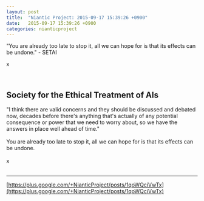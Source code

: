 ```yaml
---
layout: post
title:  "Niantic Project: 2015-09-17 15:39:26 +0900"
date:   2015-09-17 15:39:26 +0900
categories: nianticproject
---
```

"You are already too late to stop it, all we can hope for is that its effects can be undone." - SETAI

x<div class="shared"><br /><h2>Society for the Ethical Treatment of AIs</h2>"I think there are valid concerns and they should be discussed and debated now, decades before there's anything that's actually of any potential consequence or power that we need to worry about, so we have the answers in place well ahead of time."<br /><br />You are already too late to stop it, all we can hope for is that its effects can be undone.<br /><br />x<br /><br /></div>
- - -
[https://plus.google.com/+NianticProject/posts/1qoWQciVwTx](https://plus.google.com/+NianticProject/posts/1qoWQciVwTx)
